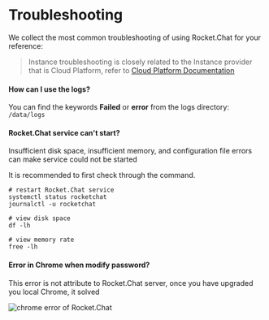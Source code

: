 # Troubleshooting

We collect the most common troubleshooting of using Rocket.Chat for your reference:

> Instance troubleshooting is closely related to the Instance provider that is Cloud Platform, refer to [Cloud Platform Documentation](https://support.websoft9.com/docs/faq/tech-instance.html)

#### How can I use the logs?

You can find the keywords **Failed** or **error** from the logs directory: `/data/logs`

#### Rocket.Chat service can't start?

Insufficient disk space, insufficient memory, and configuration file errors can make service could not be started  

It is recommended to first check through the command.

```shell
# restart Rocket.Chat service
systemctl status rocketchat
journalctl -u rocketchat

# view disk space
df -lh

# view memory rate
free -lh
```

#### Error in Chrome when modify password?

This error is not attribute to Rocket.Chat server, once you have upgraded you local Chrome, it solved

![chrome error of Rocket.Chat](https://libs.websoft9.com/Websoft9/DocsPicture/zh/rocketchat/rocketchat-chromeerror-websoft9.png)
